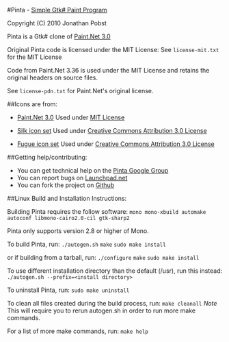 #Pinta - [Simple Gtk# Paint Program](http://pinta-project.com/)

Copyright (C) 2010 Jonathan Pobst <monkey AT jpobst DOT com>

Pinta is a Gtk# clone of [Paint.Net 3.0](http://www.getpaint.net/)

Original Pinta code is licensed under the MIT License:
See `license-mit.txt` for the MIT License

Code from Paint.Net 3.36 is used under the MIT License and retains the
original headers on source files.

See `license-pdn.txt` for Paint.Net's original license.


##Icons are from:

- [Paint.Net 3.0](http://www.getpaint.net/)
Used under [MIT License](http://www.opensource.org/licenses/mit-license.php)

- [Silk icon set](http://www.famfamfam.com/lab/icons/silk/)
Used under [Creative Commons Attribution 3.0 License](http://creativecommons.org/licenses/by/3.0/)

- [Fugue icon set](http://pinvoke.com/)
Used under [Creative Commons Attribution 3.0 License](http://creativecommons.org/licenses/by/3.0/)

##Getting help/contributing:

- You can get technical help on the [Pinta Google Group](http://groups.google.com/group/pinta)
- You can report bugs on [Launchpad.net](https://bugs.launchpad.net/pinta/+filebug)
- You can fork the project on [Github](https://github.com/PintaProject/Pinta)

##Linux Build and Installation Instructions:

Building Pinta requires the follow software:
`mono mono-xbuild automake autoconf libmono-cairo2.0-cil gtk-sharp2`

Pinta only supports version 2.8 or higher of Mono.

To build Pinta, run:
`./autogen.sh`
`make`
`sudo make install`

or if building from a tarball, run:
`./configure`
`make`
`sudo make install`

To use different installation directory than the default (/usr), run this instead:
`./autogen.sh --prefix=<install directory>`

To uninstall Pinta, run:
`sudo make uninstall`

To clean all files created during the build process, run:
`make cleanall`
*Note* This will require you to rerun autogen.sh in order to run more make commands.

For a list of more make commands, run:
`make help`
